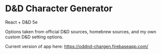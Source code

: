 # D&D Character Generator

React + D&D 5e

Options taken from official D&D sources, homebrew sources, and my own custom D&D setting options.

Current version of app here: https://oddnd-chargen.firebaseapp.com/
